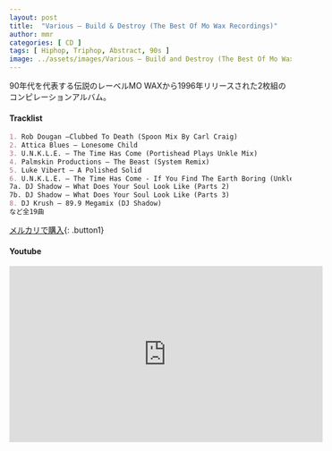 ```yaml
---
layout: post
title:  "Various – Build & Destroy (The Best Of Mo Wax Recordings)"
author: mmr
categories: [ CD ]
tags: [ Hiphop, Triphop, Abstract, 90s ]
image: ../assets/images/Various – Build and Destroy (The Best Of Mo Wax Recordings).jpg
---
```


90年代を代表する伝説のレーベルMO WAXから1996年リリースされた2枚組のコンピレーションアルバム。

#### Tracklist
```md
1. Rob Dougan –Clubbed To Death (Spoon Mix By Carl Craig)
2. Attica Blues – Lonesome Child
3. U.N.K.L.E. – The Time Has Come (Portishead Plays Unkle Mix)
4. Palmskin Productions – The Beast (System Remix)
5. Luke Vibert – A Polished Solid
6. U.N.K.L.E. – The Time Has Come - If You Find The Earth Boring (Unkle Mix)
7a. DJ Shadow – What Does Your Soul Look Like (Parts 2)
7b. DJ Shadow – What Does Your Soul Look Like (Parts 3)
8. DJ Krush – 89.9 Megamix (DJ Shadow)
など全19曲
```

[メルカリで購入](https://jp.mercari.com/item/m44754932911?afid=6142608987){: .button1}

#### Youtube 
<iframe width="560" height="315" src="https://www.youtube.com/embed/YJr-_BeVBMw?si=xRs32hHfhXZ2-Plx" title="YouTube video player" frameborder="0" allow="accelerometer; autoplay; clipboard-write; encrypted-media; gyroscope; picture-in-picture; web-share" referrerpolicy="strict-origin-when-cross-origin" allowfullscreen></iframe>